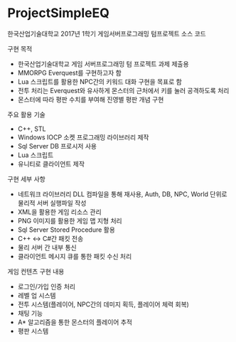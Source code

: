 # ProjectSimpleEQ
한국산업기술대학교 2017년 1학기 게임서버프로그래밍 텀프로젝트 소스 코드

구현 목적
 - 한국산업기술대학교 게임 서버프로그래밍 텀 프로젝트 과제 제출용
 - MMORPG Everquest를 구현하고자 함
 - Lua 스크립트를 활용한 NPC간의 키워드 대화 구현을 목표로 함
 - 전투 처리는 Everquest와 유사하게 몬스터의 근처에서 키를 눌러 공격하도록 처리
 - 몬스터에 따라 평판 수치를 부여해 진영별 평판 개념 구현

주요 활용 기술
 - C++, STL
 - Windows IOCP 소켓 프로그래밍 라이브러리 제작
 - Sql Server DB 프로시저 사용
 - Lua 스크립트
 - 유니티로 클라이언트 제작
 
 구현 세부 사항
 - 네트워크 라이브러리 DLL 컴파일을 통해 재사용, Auth, DB, NPC, World 단위로 물리적 서버 실행파일 작성
 - XML을 활용한 게임 리소스 관리
 - PNG 이미지를 활용한 게임 맵 지형 처리
 - Sql Server Stored Procedure 활용
 - C++ <-> C#간 패킷 전송
 - 물리 서버 간 내부 통신
 - 클라이언트 메시지 큐를 통한 패킷 수신 처리
 
 게임 컨텐츠 구현 내용
  - 로그인/가입 인증 처리
  - 레벨 업 시스템
  - 전투 시스템(플레이어, NPC간의 데미지 획득, 플레이어 체력 회복)
  - 채팅 기능
  - A* 알고리즘을 통한 몬스터의 플레이어 추적
  - 평판 시스템
